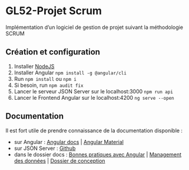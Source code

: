﻿# GL52-Projet Scrum
Implémentation d’un logiciel de gestion de projet suivant la méthodologie SCRUM

## Création et configuration

1. Installer [NodeJS](https://nodejs.org/fr/)
1. Installer Angular `npm install -g @angular/cli`
1. Run `npm install` ou `npm i`
1. Si besoin, run `npm audit fix`
1. Lancer le serveur JSON Server sur le localhost:3000 `npm run api`
1. Lancer le Frontend Angular sur le localhost:4200 `ng serve --open`

## Documentation

Il est fort utile de prendre connaissance de la documentation disponible :
- sur Angular : [Angular docs](https://angular.io/docs) | [Angular Material](https://material.angular.io/)
- sur JSON Server : [Github](https://github.com/typicode/json-server)
- dans le dossier docs : [Bonnes pratiques avec Angular](docs/Projet-GL52_BonnesPratiquesAngular.md) | [Management des données](docs/Projet-GL52_ManagementDesDonnées.md) | [Dossier de conception](docs/[GL52]ProjetSCRUM_JARNO.pdf)